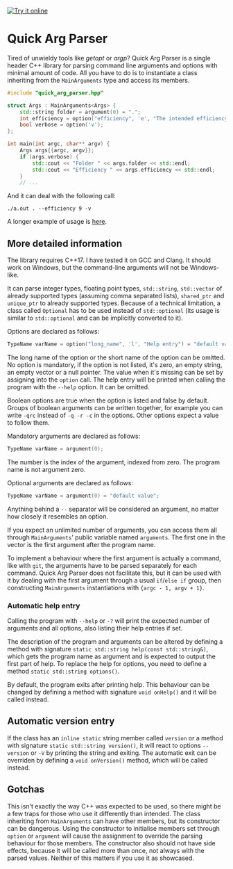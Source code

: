 <a href="https://godbolt.org/z/4dc3E8">![Try it online](https://img.shields.io/badge/try%20it-online-blue.svg)</a>
# Quick Arg Parser
Tired of unwieldy tools like _getopt_ or _argp_? Quick Arg Parser is a single header C++ library for parsing command line arguments and options with minimal amount of code. All you have to do is to instantiate a class inheriting from the `MainArguments` type and access its members.

```C++
#include "quick_arg_parser.hpp"

struct Args : MainArguments<Args> {
	std::string folder = argument(0) = ".";
	int efficiency = option("efficiency", 'e', "The intended efficiency") = 5;
	bool verbose = option('v');
};

int main(int argc, char** argv) {
	Args args{{argc, argv}};
	if (args.verbose) {
		std::cout << "Folder " << args.folder << std::endl;
		std::cout << "Efficiency " << args.efficiency << std::endl;
	}
	// ...
```

And it can deal with the following call:
```
./a.out . --efficiency 9 -v
```

A longer example of usage is [here](https://github.com/Dugy/quick_arg_parser/blob/main/quick_arg_parser_test_manual.cpp).

## More detailed information
The library requires C++17. I have tested it on GCC and Clang. It should work on Windows, but the command-line arguments will not be Windows-like.

It can parse integer types, floating point types, `std::string`, `std::vector` of already supported types (assuming comma separated lists), `shared_ptr` and `unique_ptr` to already supported types. Because of a technical limitation, a class called `Optional` has to be used instead of `std::optional` (its usage is similar to `std::optional` and can be implicitly converted to it).

Options are declared as follows:
```C++
TypeName varName = option("long_name", 'l', "Help entry") = "default value";
```
The long name of the option or the short name of the option can be omitted. No option is mandatory, if the option is not listed, it's zero, an empty string, an empty vector or a null pointer. The value when it's missing can be set by assigning into the `option` call. The help entry will be printed when calling the program with the `--help` option. It can be omitted.

Boolean options are true when the option is listed and false by default. Groups of boolean arguments can be written together, for example you can write `-qrc` instead of  `-q -r -c` in the options. Other options expect a value to follow them.

Mandatory arguments are declared as follows:
```C++
TypeName varName = argument(0);
```
The number is the index of the argument, indexed from zero. The program name is not argument zero.

Optional arguments are declared as follows:
```C++
TypeName varName = argument(0) = "default value";
```

Anything behind a ` -- ` separator will be considered an argument, no matter how closely it resembles an option.

If you expect an unlimited number of arguments, you can access them all through `MainArguments`' public variable named `arguments`. The first one in the vector is the first argument after the program name.

To implement a behaviour where the first argument is actually a command, like with `git`, the arguments have to be parsed separately for each command. Quick Arg Parser does not facilitate this, but it can be used with it by dealing with the first argument through a usual `if`/`else if` group, then constructing `MainArguments` instantiations with `{argc - 1, argv + 1}`.

### Automatic help entry
Calling the program with `--help` or `-?` will print the expected number of arguments and all options, also listing their help entries if set.

The description of the program and arguments can be altered by defining a method with signature `static std::string help(const std::string&)`, which gets the program name as argument and is expected to output the first part of help. To replace the help for options, you need to define a method `static std::string options()`.

By default, the program exits after printing help. This behaviour can be changed by defining a method with signature `void onHelp()` and it will be called instead.

## Automatic version entry
If the class has an `inline static` string member called `version` or a method with signature `static std::string version()`, it will react to options `--version` or `-V` by printing the string and exiting. The automatic exit can be overriden by defining a `void onVersion()` method, which will be called instead.

## Gotchas
This isn't exactly the way C++ was expected to be used, so there might be a few traps for those who use it differently than intended. The class inheriting from `MainArguments` can have other members, but its constructor can be dangerous. Using the constructor to initialise members set through `option` or `argument` will cause the assignment to override the parsing behaviour for those members. The constructor also should not have side effects, because it will be called more than once, not always with the parsed values. Neither of this matters if you use it as showcased.
